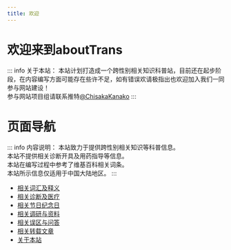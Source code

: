 ```yaml
---
title: 欢迎
---
```

# 欢迎来到aboutTrans
::: info 关于本站：
本站计划打造成一个跨性别相关知识科普站，目前还在起步阶段，在内容编写方面可能存在些许不足，如有错误欢请极指出也欢迎加入我们一同参与网站建设！  
参与网站项目组请联系推特[@ChisakaKanako](https://twitter.com/ChisakaKanako)
:::
# 页面导航
::: info 内容说明：
本站致力于提供跨性别相关知识等科普信息。  
本站不提供相关诊断开具及用药指导等信息。  
本站在编写过程中参考了维基百科相关词条。  
本站所示信息仅适用于中国大陆地区。
:::
* [相关词汇及释义](/document/words.md)  
* [相关诊断及医疗](/document/medical.md)  
* [相关节日纪念日](/document/days.md)  
* [相关调研与资料](/document/research.md)  
* [相关误区与问答](/document/Q&A.md)  
* [相关转载文章](/document/article.md)  
* [关于本站](/document/about.md)  